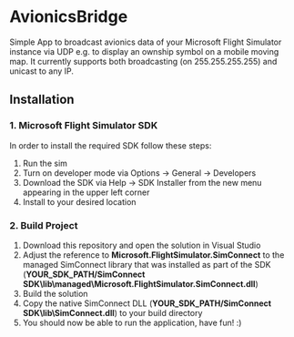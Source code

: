 # AvionicsBridge

Simple App to broadcast avionics data of your Microsoft Flight Simulator instance via UDP e.g. to display an ownship symbol on a mobile moving map.
It currently supports both broadcasting (on 255.255.255.255) and unicast to any IP.

## Installation

### 1. Microsoft Flight Simulator SDK
In order to install the required SDK follow these steps:
1. Run the sim
2. Turn on developer mode via Options -> General -> Developers
3. Download the SDK via Help -> SDK Installer from the new menu appearing in the upper left corner
4. Install to your desired location

### 2. Build Project
1. Download this repository and open the solution in Visual Studio
2. Adjust the reference to **Microsoft.FlightSimulator.SimConnect** to the managed SimConnect library that was installed as part of the SDK (**YOUR_SDK_PATH/SimConnect SDK\lib\managed\Microsoft.FlightSimulator.SimConnect.dll**)
3. Build the solution
4. Copy the native SimConnect DLL (**YOUR_SDK_PATH/SimConnect SDK\lib\SimConnect.dll**) to your build directory
5. You should now be able to run the application, have fun! :)
